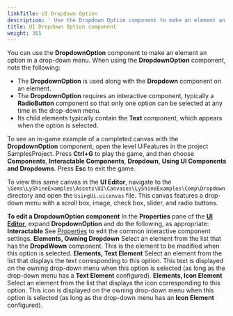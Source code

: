 ```yaml
---
linkTitle: UI Dropdown Option
description: ' Use the Dropdown Option component to make an element an option in a drop-down menu in the Open 3D Engine UI Editor. '
title: UI Dropdown Option component
weight: 365
---
```


You can use the **DropdownOption** component to make an element an option in a drop-down menu. When using the **DropdownOption** component, note the following:
+ The **DropdownOption** is used along with the **Dropdown** component on an element.
+ The **DropdownOption** requires an interactive component, typically a **RadioButton** component so that only one option can be selected at any time in the drop-down menu.
+ Its child elements typically contain the **Text** component, which appears when the option is selected.

To see an in-game example of a completed canvas with the **DropdownOption** component, open the level UiFeatures in the project SamplesProject. Press **Ctrl+G** to play the game, and then choose **Components**, **Interactable Components**, **Dropdown**, **Using UI Components and Dropdowns**. Press **Esc** to exit the game.

To view this same canvas in the **UI Editor**, navigate to the `\Gems\LyShineExamples\Assets\UI\Canvases\LyShineExamples\Comp\Dropdown` directory and open the `UsingUi.uicanvas` file. This canvas features a drop-down menu with a scroll box, image, check box, slider, and radio buttons.

**To edit a DropdownOption component**
In the **Properties** pane of the [**UI Editor**](/docs/user-guide/interactivity/user-interface/editor/working), expand **DropdownOption** and do the following, as appropriate:
**Interactable**
See [Properties](./components-interactive-properties) to edit the common interactive component settings.
**Elements, Owning Dropdown**
Select an element from the list that has the **DropdWown** component. This is the element to be modified when this option is selected.
**Elements, Text Element**
Select an element from the list that displays the text corresponding to this option. This text is displayed on the owning drop-down menu when this option is selected (as long as the drop-down menu has a **Text Element** configured).
**Elements, Icon Element**
Select an element from the list that displays the icon corresponding to this option. This icon is displayed on the owning drop-down menu when this option is selected (as long as the drop-down menu has an **Icon Element** configured).
